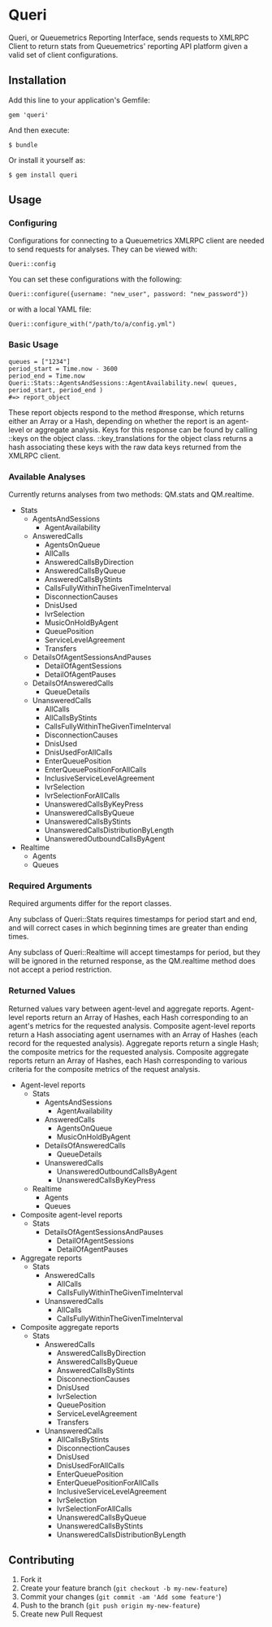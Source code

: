 # Queri

Queri, or Queuemetrics Reporting Interface, sends requests to XMLRPC Client to return stats from Queuemetrics' reporting API platform given a valid set of client configurations.

## Installation

Add this line to your application's Gemfile:

    gem 'queri'

And then execute:

    $ bundle

Or install it yourself as:

    $ gem install queri

## Usage

### Configuring

Configurations for connecting to a Queuemetrics XMLRPC client are needed to send requests for analyses. They can be viewed with:

    Queri::config

You can set these configurations with the following:

    Queri::configure({username: "new_user", password: "new_password"})

or with a local YAML file:

    Queri::configure_with("/path/to/a/config.yml")

### Basic Usage

    queues = ["1234"]
    period_start = Time.now - 3600
    period_end = Time.now
    Queri::Stats::AgentsAndSessions::AgentAvailability.new( queues, period_start, period_end )
    #=> report_object

These report objects respond to the method #response, which returns either an Array or a Hash, depending on whether the report is an agent-level or aggregate analysis.
Keys for this response can be found by calling ::keys on the object class. ::key\_translations for the object class returns a hash associating these keys with the raw data keys returned from the XMLRPC client.

### Available Analyses

Currently returns analyses from two methods: QM.stats and QM.realtime.
  * Stats
    * AgentsAndSessions
      * AgentAvailability
    * AnsweredCalls
      * AgentsOnQueue
      * AllCalls
      * AnsweredCallsByDirection
      * AnsweredCallsByQueue
      * AnsweredCallsByStints
      * CallsFullyWithinTheGivenTimeInterval
      * DisconnectionCauses
      * DnisUsed
      * IvrSelection
      * MusicOnHoldByAgent
      * QueuePosition
      * ServiceLevelAgreement
      * Transfers
    * DetailsOfAgentSessionsAndPauses
      * DetailOfAgentSessions
      * DetailOfAgentPauses
    * DetailsOfAnsweredCalls
      * QueueDetails
    * UnansweredCalls
      * AllCalls
      * AllCallsByStints
      * CallsFullyWithinTheGivenTimeInterval
      * DisconnectionCauses
      * DnisUsed
      * DnisUsedForAllCalls
      * EnterQueuePosition
      * EnterQueuePositionForAllCalls
      * InclusiveServiceLevelAgreement
      * IvrSelection
      * IvrSelectionForAllCalls
      * UnansweredCallsByKeyPress
      * UnansweredCallsByQueue
      * UnansweredCallsByStints
      * UnansweredCallsDistributionByLength
      * UnansweredOutboundCallsByAgent
  * Realtime
    * Agents
    * Queues

### Required Arguments

Required arguments differ for the report classes.

Any subclass of Queri::Stats requires timestamps for period start and end, and will correct cases in which beginning times are greater than ending times.

Any subclass of Queri::Realtime will accept timestamps for period, but they will be ignored in the returned response, as the QM.realtime method does not accept a period restriction.

### Returned Values

Returned values vary between agent-level and aggregate reports.
Agent-level reports return an Array of Hashes, each Hash corresponding to an agent's metrics for the requested analysis.
Composite agent-level reports return a Hash associating agent usernames with an Array of Hashes (each record for the requested analysis).
Aggregate reports return a single Hash; the composite metrics for the requested analysis.
Composite aggregate reports return an Array of Hashes, each Hash corresponding to various criteria for the composite metrics of the request analysis.
  * Agent-level reports
    * Stats
      * AgentsAndSessions
        * AgentAvailability
      * AnsweredCalls
        * AgentsOnQueue
        * MusicOnHoldByAgent
      * DetailsOfAnsweredCalls
        * QueueDetails
      * UnansweredCalls
        * UnansweredOutboundCallsByAgent
        * UnansweredCallsByKeyPress
    * Realtime
      * Agents
      * Queues
  * Composite agent-level reports
    * Stats
      * DetailsOfAgentSessionsAndPauses
        * DetailOfAgentSessions
        * DetailOfAgentPauses
  * Aggregate reports
    * Stats
      * AnsweredCalls
        * AllCalls
        * CallsFullyWithinTheGivenTimeInterval
      * UnansweredCalls
        * AllCalls
        * CallsFullyWithinTheGivenTimeInterval
  * Composite aggregate reports
    * Stats
      * AnsweredCalls
        * AnsweredCallsByDirection
        * AnsweredCallsByQueue
        * AnsweredCallsByStints
        * DisconnectionCauses
        * DnisUsed
        * IvrSelection
        * QueuePosition
        * ServiceLevelAgreement
        * Transfers
      * UnansweredCalls
        * AllCallsByStints
        * DisconnectionCauses
        * DnisUsed
        * DnisUsedForAllCalls
        * EnterQueuePosition
        * EnterQueuePositionForAllCalls
        * InclusiveServiceLevelAgreement
        * IvrSelection
        * IvrSelectionForAllCalls
        * UnansweredCallsByQueue
        * UnansweredCallsByStints
        * UnansweredCallsDistributionByLength

## Contributing

1. Fork it
2. Create your feature branch (`git checkout -b my-new-feature`)
3. Commit your changes (`git commit -am 'Add some feature'`)
4. Push to the branch (`git push origin my-new-feature`)
5. Create new Pull Request
